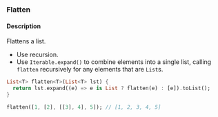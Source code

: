 ### Flatten

#### Description



Flattens a list.

- Use recursion.
- Use `Iterable.expand()` to combine elements into a single list, calling `flatten` recursively for any elements that are `List`s.

```dart
List<T> flatten<T>(List<T> lst) {
  return lst.expand((e) => e is List ? flatten(e) : [e]).toList();
}
```

```dart
flatten([1, [2], [[3], 4], 5]); // [1, 2, 3, 4, 5]
```
